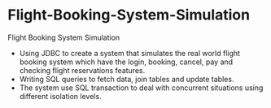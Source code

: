 # Flight-Booking-System-Simulation
Flight Booking System Simulation
- Using JDBC to create a system that simulates the real world flight booking system which have the login, booking, cancel, pay and checking flight reservations features.
- Writing SQL queries to fetch data, join tables and update tables.
- The system use SQL transaction to deal with concurrent situations using different isolation levels.
